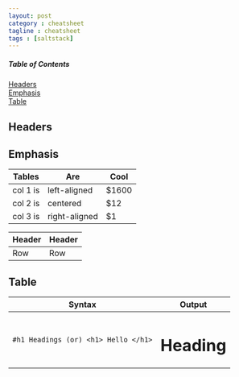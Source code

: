 ```yaml
---
layout: post
category : cheatsheet
tagline : cheatsheet
tags : [saltstack]
---
```

##### Table of Contents  
[Headers](#headers)  
[Emphasis](#emphasis)  
[Table](#table)

<a name="headers"/>

## Headers

<a name="emphasis"/>

## Emphasis

| Tables   	|      Are      	|  Cool 	|
|----------	| ------------- 	|------ 	|
| col 1 is 	|  left-aligned 	| $1600 	|
| col 2 is 	|    centered   	|   $12 	|
| col 3 is 	| right-aligned 	|    $1 	|

| Header | Header | 
|--------|--------|
| Row    | Row    |

<a name="table"/>

## Table

| Syntax | Output |
| ------------ | ------------- |
| `#h1 Headings (or) <h1> Hello </h1>` | <h1>Heading</h1> |

